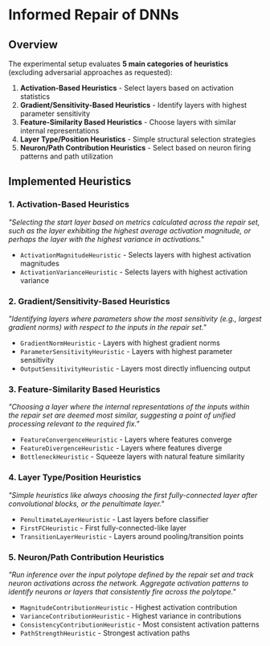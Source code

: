 # Informed Repair of DNNs

## Overview

The experimental setup evaluates **5 main categories of heuristics** (excluding adversarial approaches as requested):

1. **Activation-Based Heuristics** - Select layers based on activation statistics
2. **Gradient/Sensitivity-Based Heuristics** - Identify layers with highest parameter sensitivity  
3. **Feature-Similarity Based Heuristics** - Choose layers with similar internal representations
4. **Layer Type/Position Heuristics** - Simple structural selection strategies
5. **Neuron/Path Contribution Heuristics** - Select based on neuron firing patterns and path utilization

## Implemented Heuristics

### 1. Activation-Based Heuristics

*"Selecting the start layer based on metrics calculated across the repair set, such as the layer exhibiting the highest average activation magnitude, or perhaps the layer with the highest variance in activations."*

- `ActivationMagnitudeHeuristic` - Selects layers with highest activation magnitudes
- `ActivationVarianceHeuristic` - Selects layers with highest activation variance

### 2. Gradient/Sensitivity-Based Heuristics

*"Identifying layers where parameters show the most sensitivity (e.g., largest gradient norms) with respect to the inputs in the repair set."*

- `GradientNormHeuristic` - Layers with highest gradient norms
- `ParameterSensitivityHeuristic` - Layers with highest parameter sensitivity
- `OutputSensitivityHeuristic` - Layers most directly influencing output

### 3. Feature-Similarity Based Heuristics

*"Choosing a layer where the internal representations of the inputs within the repair set are deemed most similar, suggesting a point of unified processing relevant to the required fix."*

- `FeatureConvergenceHeuristic` - Layers where features converge
- `FeatureDivergenceHeuristic` - Layers where features diverge
- `BottleneckHeuristic` - Squeeze layers with natural feature similarity

### 4. Layer Type/Position Heuristics

*"Simple heuristics like always choosing the first fully-connected layer after convolutional blocks, or the penultimate layer."*

- `PenultimateLayerHeuristic` - Last layers before classifier
- `FirstFCHeuristic` - First fully-connected-like layer  
- `TransitionLayerHeuristic` - Layers around pooling/transition points

### 5. Neuron/Path Contribution Heuristics

*"Run inference over the input polytope defined by the repair set and track neuron activations across the network. Aggregate activation patterns to identify neurons or layers that consistently fire across the polytope."*

- `MagnitudeContributionHeuristic` - Highest activation contribution
- `VarianceContributionHeuristic` - Highest variance in contributions
- `ConsistencyContributionHeuristic` - Most consistent activation patterns
- `PathStrengthHeuristic` - Strongest activation paths